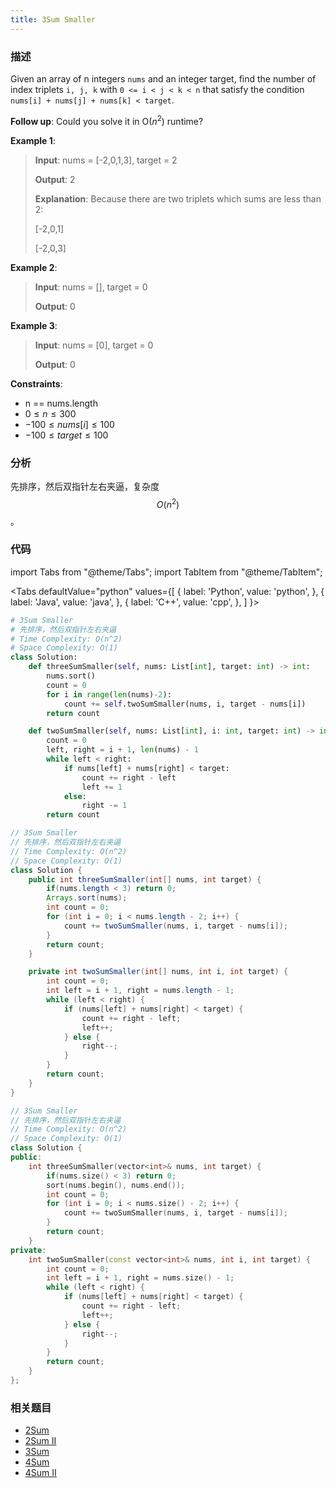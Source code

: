 ```yaml
---
title: 3Sum Smaller
---
```


### 描述

Given an array of n integers `nums` and an integer target, find the number of index triplets `i, j, k` with `0 <= i < j < k < n` that satisfy the condition `nums[i] + nums[j] + nums[k] < target`.

**Follow up**: Could you solve it in O($n^2$) runtime?

**Example 1**:

> **Input**: nums = [-2,0,1,3], target = 2
>
> **Output**: 2
>
> **Explanation**: Because there are two triplets which sums are less than 2:
>
> [-2,0,1]
>
> [-2,0,3]

**Example 2**:

> **Input**: nums = [], target = 0
>
> **Output**: 0

**Example 3**:

> **Input**: nums = [0], target = 0
>
> **Output**: 0

**Constraints**:

- n == nums.length
- $0 \leq n \leq 300$
- $-100 \leq nums[i] \leq 100$
- $-100 \leq target \leq 100$

### 分析

先排序，然后双指针左右夹逼，复杂度 $$O(n^2)$$。

### 代码

import Tabs from "@theme/Tabs";
import TabItem from "@theme/TabItem";

<Tabs
defaultValue="python"
values={[
{ label: 'Python', value: 'python', },
{ label: 'Java', value: 'java', },
{ label: 'C++', value: 'cpp', },
]
}>
<TabItem value="python">

```python
# 3Sum Smaller
# 先排序，然后双指针左右夹逼
# Time Complexity: O(n^2)
# Space Complexity: O(1)
class Solution:
    def threeSumSmaller(self, nums: List[int], target: int) -> int:
        nums.sort()
        count = 0
        for i in range(len(nums)-2):
            count += self.twoSumSmaller(nums, i, target - nums[i])
        return count

    def twoSumSmaller(self, nums: List[int], i: int, target: int) -> int:
        count = 0
        left, right = i + 1, len(nums) - 1
        while left < right:
            if nums[left] + nums[right] < target:
                count += right - left
                left += 1
            else:
                right -= 1
        return count
```

</TabItem>
<TabItem value="java">

```java
// 3Sum Smaller
// 先排序，然后双指针左右夹逼
// Time Complexity: O(n^2)
// Space Complexity: O(1)
class Solution {
    public int threeSumSmaller(int[] nums, int target) {
        if(nums.length < 3) return 0;
        Arrays.sort(nums);
        int count = 0;
        for (int i = 0; i < nums.length - 2; i++) {
            count += twoSumSmaller(nums, i, target - nums[i]);
        }
        return count;
    }

    private int twoSumSmaller(int[] nums, int i, int target) {
        int count = 0;
        int left = i + 1, right = nums.length - 1;
        while (left < right) {
            if (nums[left] + nums[right] < target) {
                count += right - left;
                left++;
            } else {
                right--;
            }
        }
        return count;
    }
}
```

</TabItem>
<TabItem value="cpp">

```cpp
// 3Sum Smaller
// 先排序，然后双指针左右夹逼
// Time Complexity: O(n^2)
// Space Complexity: O(1)
class Solution {
public:
    int threeSumSmaller(vector<int>& nums, int target) {
        if(nums.size() < 3) return 0;
        sort(nums.begin(), nums.end());
        int count = 0;
        for (int i = 0; i < nums.size() - 2; i++) {
            count += twoSumSmaller(nums, i, target - nums[i]);
        }
        return count;
    }
private:
    int twoSumSmaller(const vector<int>& nums, int i, int target) {
        int count = 0;
        int left = i + 1, right = nums.size() - 1;
        while (left < right) {
            if (nums[left] + nums[right] < target) {
                count += right - left;
                left++;
            } else {
                right--;
            }
        }
        return count;
    }
};
```

</TabItem>
</Tabs>

### 相关题目

- [2Sum](../array/2sum.md)
- [2Sum II](2sum-ii.md)
- [3Sum](3sum.md)
- [4Sum](4sum.md)
- [4Sum II](../array/4sum-ii.md)
